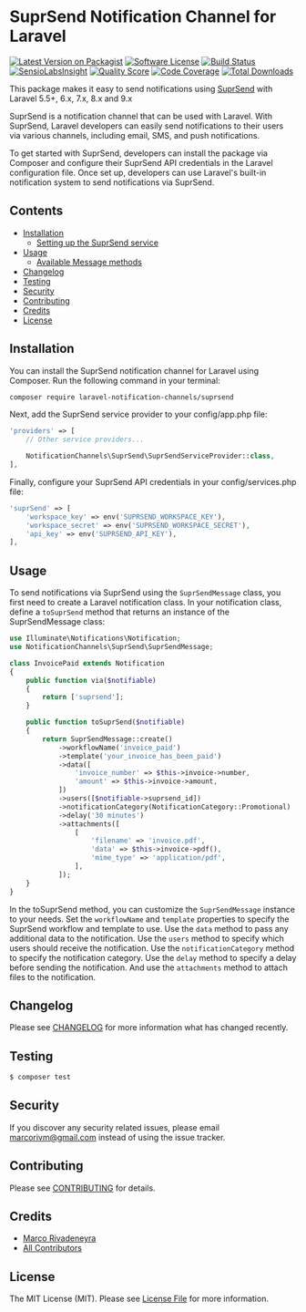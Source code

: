 # SuprSend Notification Channel for Laravel

[![Latest Version on Packagist](https://img.shields.io/packagist/v/laravel-notification-channels/suprsend.svg?style=flat-square)](https://packagist.org/packages/laravel-notification-channels/suprsend)
[![Software License](https://img.shields.io/badge/license-MIT-brightgreen.svg?style=flat-square)](LICENSE.md)
[![Build Status](https://img.shields.io/travis/laravel-notification-channels/suprsend/master.svg?style=flat-square)](https://travis-ci.org/laravel-notification-channels/suprsend)
[![SensioLabsInsight](https://img.shields.io/sensiolabs/i/:sensio_labs_id.svg?style=flat-square)](https://insight.sensiolabs.com/projects/:sensio_labs_id)
[![Quality Score](https://img.shields.io/scrutinizer/g/laravel-notification-channels/suprsend.svg?style=flat-square)](https://scrutinizer-ci.com/g/laravel-notification-channels/suprsend)
[![Code Coverage](https://img.shields.io/scrutinizer/coverage/g/laravel-notification-channels/suprsend/master.svg?style=flat-square)](https://scrutinizer-ci.com/g/laravel-notification-channels/suprsend/?branch=master)
[![Total Downloads](https://img.shields.io/packagist/dt/laravel-notification-channels/suprsend.svg?style=flat-square)](https://packagist.org/packages/laravel-notification-channels/suprsend)

This package makes it easy to send notifications using [SuprSend](https://www.suprsend.com/) with Laravel 5.5+, 6.x, 7.x, 8.x and 9.x

SuprSend is a notification channel that can be used with Laravel. With SuprSend, Laravel developers can easily send notifications to their users via various channels, including email, SMS, and push notifications.

To get started with SuprSend, developers can install the package via Composer and configure their SuprSend API credentials in the Laravel configuration file. Once set up, developers can use Laravel's built-in notification system to send notifications via SuprSend.

## Contents

- [Installation](#installation)
	- [Setting up the SuprSend service](#setting-up-the-SuprSend-service)
- [Usage](#usage)
	- [Available Message methods](#available-message-methods)
- [Changelog](#changelog)
- [Testing](#testing)
- [Security](#security)
- [Contributing](#contributing)
- [Credits](#credits)
- [License](#license)


## Installation

You can install the SuprSend notification channel for Laravel using Composer. Run the following command in your terminal:

```bash
composer require laravel-notification-channels/suprsend
```

Next, add the SuprSend service provider to your config/app.php file:

```php
'providers' => [
    // Other service providers...

    NotificationChannels\SuprSend\SuprSendServiceProvider::class,
],
```


Finally, configure your SuprSend API credentials in your config/services.php file:

```php
'suprSend' => [
    'workspace_key' => env('SUPRSEND_WORKSPACE_KEY'),
    'workspace_secret' => env('SUPRSEND_WORKSPACE_SECRET'),
    'api_key' => env('SUPRSEND_API_KEY'),
],
```

## Usage

To send notifications via SuprSend using the `SuprSendMessage` class, you first need to create a Laravel notification class. In your notification class, define a `toSuprSend` method that returns an instance of the SuprSendMessage class:

```php
use Illuminate\Notifications\Notification;
use NotificationChannels\SuprSend\SuprSendMessage;

class InvoicePaid extends Notification
{
    public function via($notifiable)
    {
        return ['suprsend'];
    }

    public function toSuprSend($notifiable)
    {
        return SuprSendMessage::create()
            ->workflowName('invoice_paid')
            ->template('your_invoice_has_been_paid')
            ->data([
                'invoice_number' => $this->invoice->number,
                'amount' => $this->invoice->amount,
            ])
            ->users([$notifiable->suprsend_id])
            ->notificationCategory(NotificationCategory::Promotional)
            ->delay('30 minutes')
            ->attachments([
                [
                    'filename' => 'invoice.pdf',
                    'data' => $this->invoice->pdf(),
                    'mime_type' => 'application/pdf',
                ],
            ]);
    }
}

```

In the toSuprSend method, you can customize the `SuprSendMessage` instance to your needs. Set the `workflowName` and `template` properties to specify the SuprSend workflow and template to use. Use the `data` method to pass any additional data to the notification. Use the `users` method to specify which users should receive the notification. Use the `notificationCategory` method to specify the notification category. Use the `delay` method to specify a delay before sending the notification. And use the `attachments` method to attach files to the notification.

## Changelog

Please see [CHANGELOG](CHANGELOG.md) for more information what has changed recently.

## Testing

``` bash
$ composer test
```

## Security

If you discover any security related issues, please email marcorivm@gmail.com instead of using the issue tracker.

## Contributing

Please see [CONTRIBUTING](CONTRIBUTING.md) for details.

## Credits

- [Marco Rivadeneyra](https://github.com/marcorivm)
- [All Contributors](../../contributors)

## License

The MIT License (MIT). Please see [License File](LICENSE.md) for more information.

